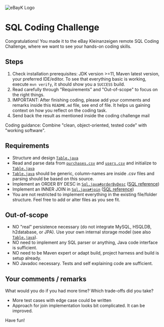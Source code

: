 
![eBayK Logo](https://www.ebay-kleinanzeigen.de/static/img/common/logo/logo-ebayk-402x80.png)
# SQL Coding Challenge

Congratulations! You made it to the eBay Kleinanzeigen remote SQL Coding Challenge, where we want to see your hands-on coding skills.


## Steps

1. Check installation prerequisites: JDK version >=11, Maven latest version, your preferred IDE/editor. To see that everything basic is working, execute `mvn verify`, it should show you a `SUCCESS` build.
2. Read carefully through "Requirements" and "Out-of-scope" to focus on the right things.
3. IMPORTANT: After finishing coding, please add your comments and remarks inside this `README.md` file, see end of file. It helps us gaining context on how you reflect on the coding task.
4. Send back the result as mentioned inside the coding challenge mail

Coding guidance: Combine "clean, object-oriented, tested code" with "working software".


##  Requirements

* Structure and design [`Table.java`](/src/main/java/exercise/Table.java)
* Read and parse data from [`purchases.csv`](/src/main/resources/purchases.csv) and [`users.csv`](/src/main/resources/users.csv) and initialize to [`Table.java`](/src/main/java/exercise/Table.java)
* [`Table.java`](/src/main/java/exercise/Table.java) should be generic, column-names are inside .csv files and parsing should be based on this source.
* Implement an ORDER BY DESC in [`Sql.java#orderByDesc`](/src/main/java/exercise/Sql.java) ([SQL reference]( http://www.w3schools.com/sql/sql_orderby.asp))
* Implement an INNER JOIN in [`Sql.java#join`](/src/main/java/exercise/Sql.java) ([SQL reference]( https://www.w3schools.com/sql/sql_join.asp))
* You are not restricted to implement everything in the existing file/folder structure. Feel free to add or alter files as you see fit.


## Out-of-scope

* NO "real" persistence necessary (do not integrate MySQL, HSQLDB, h2database, or JPA). Use your own internal storage model (see also [`Table.java`](/src/main/java/exercise/Table.java)).
* NO need to implement any SQL parser or anything, Java code interface is sufficient.
* NO need to be Maven expert or adapt build, project harness and build is setup already.
* NO Javadoc necessary. Tests and self explaining code are sufficient.


## Your comments / remarks

What would you do if you had more time? Which trade-offs did you take?

* More test cases with edge case could be written 
* Approach for join implementation looks bit complicated. It can be improved.


Have fun!
